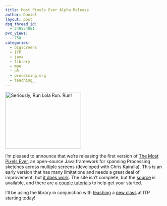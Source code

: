 ```yaml
---
title: Most Pixels Ever Alpha Release
author: Daniel
layout: post
dsq_thread_id:
  - 249554061
pvc_views:
  - 758
categories:
  - bigscreens
  - ITP
  - java
  - library
  - mpe
  - p5
  - processing.org
  - teaching_
---
```

<p><a href="http://www.flickr.com/photos/shiffman/437187494/" title="Photo Sharing"><img src="http://farm1.static.flickr.com/145/437187494_7c19fed4b4_m.jpg" width="240" height="180" alt="Seriously, Run Lola Run.  Run!" /></a></p>
<p>I&#8217;m pleased to announce that we&#8217;re releasing the first version of <a href="http://www.mostpixelsever.com/">The Most Pixels Ever</a>, an open-source Java framework for spanning Processing sketches across multiple screens (developed with Chris Kairalla).  This is an early version that has many limitations and needs a great deal of improvement, but <a href="http://www.mostpixelsever.com/2007/08/26/testing-on-the-iac-video-wall/">it does work</a>.  The site isn&#8217;t complete, but the <a href="http://www.mostpixelsever.com/source/">source</a> is available, and there are a <a href="http://www.mostpixelsever.com/tutorial/">couple tutorials</a> to help get your started.</p>
<p>I&#8217;ll be using the library in conjunction with <a href="http://www.shiffman.net/teaching">teaching</a> a <a href="http://www.itp.nyu.edu/varwiki/Syllabus/BigScreens">new class</a> at ITP starting today!</p>
